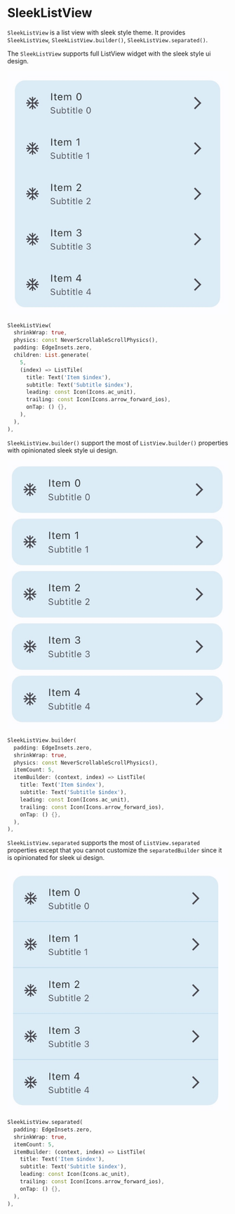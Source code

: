 # SleekListView

`SleekListView` is a list view with sleek style theme. It provides `SleekListView`, `SleekListView.builder()`, `SleekListView.separated()`.

The `SleekListView` supports full ListView widget with the sleek style ui design.

![Sleek List View](./images/sleek.list_view.jpg)

```dart
SleekListView(
  shrinkWrap: true,
  physics: const NeverScrollableScrollPhysics(),
  padding: EdgeInsets.zero,
  children: List.generate(
    5,
    (index) => ListTile(
      title: Text('Item $index'),
      subtitle: Text('Subtitle $index'),
      leading: const Icon(Icons.ac_unit),
      trailing: const Icon(Icons.arrow_forward_ios),
      onTap: () {},
    ),
  ),
),
```

`SleekListView.builder()` support the most of `ListView.builder()` properties with opinionated sleek style ui design.

![SleekListView.builder](./images/sleek.list_view.builder.jpg)

```dart
SleekListView.builder(
  padding: EdgeInsets.zero,
  shrinkWrap: true,
  physics: const NeverScrollableScrollPhysics(),
  itemCount: 5,
  itemBuilder: (context, index) => ListTile(
    title: Text('Item $index'),
    subtitle: Text('Subtitle $index'),
    leading: const Icon(Icons.ac_unit),
    trailing: const Icon(Icons.arrow_forward_ios),
    onTap: () {},
  ),
),
```

`SleekListView.separated` supports the most of `ListView.separated` properties except that you cannot customize the `separatedBuilder` since it is opinionated for sleek ui design.

![SleekListView.separated](./images/sleek.list_view.separated.jpg)

```dart
SleekListView.separated(
  padding: EdgeInsets.zero,
  shrinkWrap: true,
  itemCount: 5,
  itemBuilder: (context, index) => ListTile(
    title: Text('Item $index'),
    subtitle: Text('Subtitle $index'),
    leading: const Icon(Icons.ac_unit),
    trailing: const Icon(Icons.arrow_forward_ios),
    onTap: () {},
  ),
),
```
